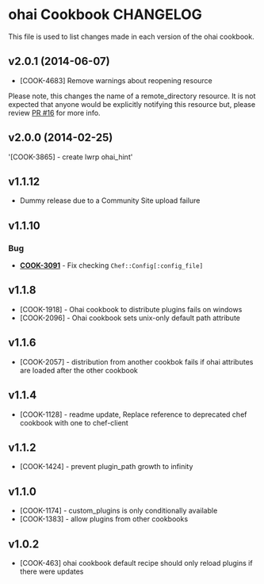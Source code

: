 ohai Cookbook CHANGELOG
=======================
This file is used to list changes made in each version of the ohai cookbook.


v2.0.1 (2014-06-07)
-------------------
* [COOK-4683] Remove warnings about reopening resource

Please note, this changes the name of a remote_directory resource. It is not expected that anyone would be explicitly notifying this resource but, please review [PR #16](https://github.com/chef-cookbooks/ohai/pull/16/files) for more info.


v2.0.0 (2014-02-25)
-------------------
'[COOK-3865] - create lwrp ohai_hint'


v1.1.12
-------
- Dummy release due to a Community Site upload failure

v1.1.10
-------
### Bug
- **[COOK-3091](https://tickets.chef.io/browse/COOK-3091)** - Fix checking `Chef::Config[:config_file]`

v1.1.8
------
- [COOK-1918] - Ohai cookbook to distribute plugins fails on windows
- [COOK-2096] - Ohai cookbook sets unix-only default path attribute

v1.1.6
------
- [COOK-2057] - distribution from another cookbok fails if ohai attributes are loaded after the other cookbook

v1.1.4
------
- [COOK-1128] - readme update, Replace reference to deprecated chef cookbook with one to chef-client

v1.1.2
------
- [COOK-1424] - prevent plugin_path growth to infinity

v1.1.0
------
- [COOK-1174] - custom_plugins is only conditionally available
- [COOK-1383] - allow plugins from other cookbooks

v1.0.2
------
- [COOK-463] ohai cookbook default recipe should only reload plugins if there were updates
